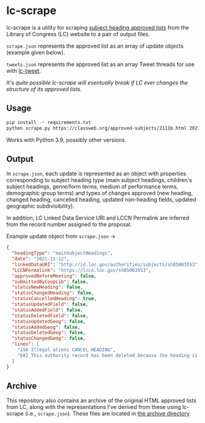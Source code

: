 # lc-scrape

lc-scrape is a utility for scraping [subject heading approved lists](https://classweb.org/approved-subjects/) from the Library of Congress (LC) website to a pair of output files.

`scrape.json` represents the approved list as an array of update objects (example given below).

`tweets.json` represents the approved list as an array Tweet threads for use with [lc-tweet](https://github.com/joeptacek/lc-tweet).

*It's quite possible lc-scrape will eventually break if LC ever changes the structure of its approved lists.*

## Usage

```bash
pip install -r requirements.txt
python scrape.py https://classweb.org/approved-subjects/2111b.html 2021-11-12
```

Works with Python 3.9, possibly other versions.

## Output

In `scrape.json`, each update is represented as an object with properties corresponding to subject heading type (main subject headings, children's subject headings, genre/form terms, medium of performance terms, demographic group terms) and types of changes approved (new heading, changed heading, cancelled heading, updated non-heading fields, updated geographic subdivisibility).

In addition, LC Linked Data Service URI and LCCN Permalink are inferred from the record number assigned to the proposal.

Example update object from `scrape.json` →

```json
{
  "headingType": "mainSubjectHeadings",
  "date": "2021-11-12",
  "linkedDataURI": "http://id.loc.gov/authorities/subjects/sh85003553",
  "LCCNPermalink": "https://lccn.loc.gov/sh85003553",
  "approvedBeforeMeeting": false,
  "submittedByCoopLib": false,
  "statusNewHeading": false,
  "statusChangedHeading": false,
  "statusCancelledHeading": true,
  "statusUpdatedField": false,
  "statusAddedField": false,
  "statusDeletedField": false,
  "statusUpdatedGeog": false,
  "statusAddedGeog": false,
  "statusDeletedGeog": false,
  "statusChangedGeog": false,
  "lines": [
    "150 Illegal aliens CANCEL HEADING",
    "682 This authority record has been deleted because the heading is covered by the subject headings Noncitizens (DLC)sh 85003545 and Illegal immigration (DLC)sh2016000739"
  ]
}
```

## Archive

This repository also contains an archive of the original HTML approved lists from LC, along with the representations I've derived from these using lc-scrape (i.e., `scrape.json`). These files are located in [the archive directory](https://github.com/joeptacek/lc-scrape/tree/master/archive).
